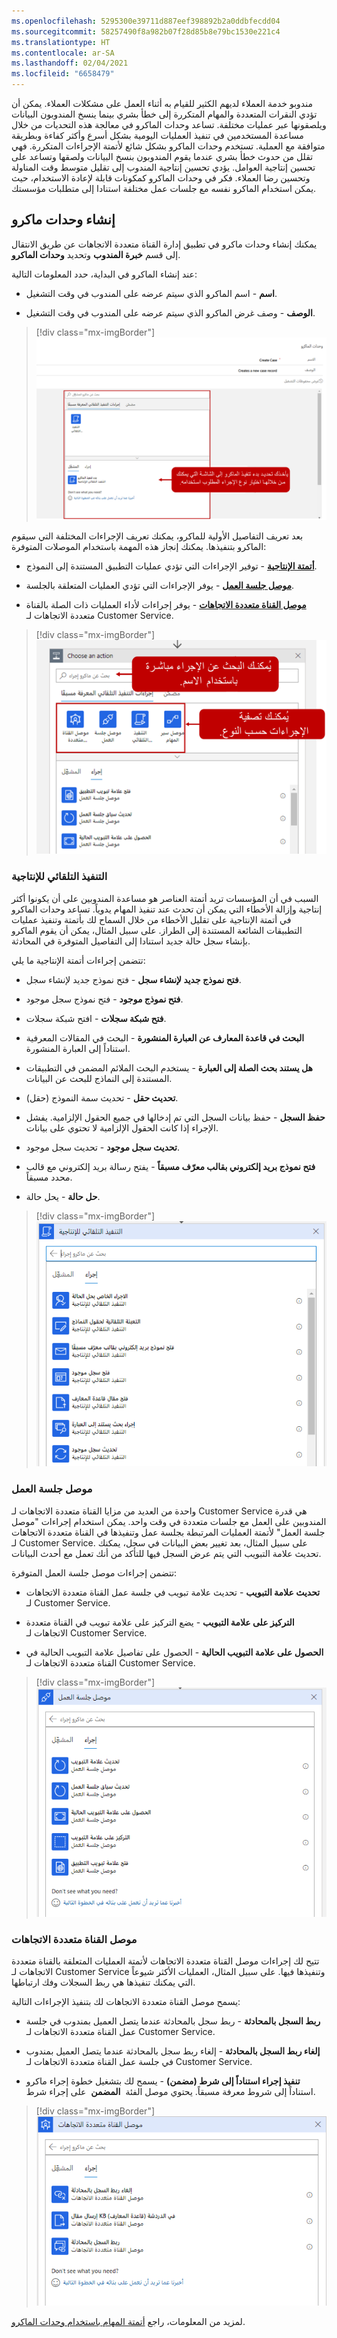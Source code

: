 ```yaml
---
ms.openlocfilehash: 5295300e39711d887eef398892b2a0ddbfecdd04
ms.sourcegitcommit: 58257490f8a982b07f28d85b8e79bc1530e221c4
ms.translationtype: HT
ms.contentlocale: ar-SA
ms.lasthandoff: 02/04/2021
ms.locfileid: "6658479"
---
```

مندوبو خدمة العملاء لديهم الكثير للقيام به أثناء العمل على مشكلات العملاء. يمكن أن تؤدي النقرات المتعددة والمهام المتكررة إلى خطأ بشري بينما ينسخ المندوبون البيانات ويلصقونها عبر عمليات مختلفة. تساعد وحدات الماكرو في معالجة هذه التحديات من خلال مساعدة المستخدمين في تنفيذ العمليات اليومية بشكل أسرع وأكثر كفاءة وبطريقة متوافقة مع العملية. تستخدم وحدات الماكرو بشكل شائع لأتمتة الإجراءات المتكررة. فهي تقلل من حدوث خطأ بشري عندما يقوم المندوبون بنسخ البيانات ولصقها وتساعد على تحسين إنتاجية العوامل. يؤدي تحسين إنتاجية المندوب إلى تقليل متوسط وقت المناولة وتحسين رضا العملاء. فكر في وحدات الماكرو كمكونات قابلة لإعادة الاستخدام، حيث يمكن استخدام الماكرو نفسه مع جلسات عمل مختلفة استنادا إلى متطلبات مؤسستك.

## <a name="create-macros"></a>إنشاء وحدات ماكرو

يمكنك إنشاء وحدات ماكرو في تطبيق إدارة القناة متعددة الاتجاهات عن طريق الانتقال إلى قسم **خبرة المندوب** وتحديد **وحدات الماكرو**.

عند إنشاء الماكرو في البداية، حدد المعلومات التالية:

- **اسم** - اسم الماكرو الذي سيتم عرضه على المندوب في وقت التشغيل.

- **الوصف** - وصف غرض الماكرو الذي سيتم عرضه على المندوب في وقت التشغيل.

> [!div class="mx-imgBorder"]
> [![لقطة شاشة لإجراء بدء تنفيذ الماكرو.](../media/2-1.png)](../media/2-1.png#lightbox)

بعد تعريف التفاصيل الأولية للماكرو، يمكنك تعريف الإجراءات المختلفة التي سيقوم الماكرو بتنفيذها. يمكنك إنجاز هذه المهمة باستخدام الموصلات المتوفرة:

- **[أتمتة الإنتاجية](https://docs.microsoft.com/dynamics365/omnichannel/administrator/macros#productivity-automation/?azure-portal=true)** - توفير الإجراءات التي تؤدي عمليات التطبيق المستندة إلى النموذج.

- **[موصل جلسة العمل](https://docs.microsoft.com/dynamics365/omnichannel/administrator/macros#session-connector/?azure-portal=true)** - يوفر الإجراءات التي تؤدي العمليات المتعلقة بالجلسة.

- **[موصل القناة متعددة الاتجاهات](https://docs.microsoft.com/dynamics365/omnichannel/administrator/macros#omnichannel-connector/?azure-portal=true)** - يوفر إجراءات لأداء العمليات ذات الصلة بالقناة متعددة الاتجاهات لـ Customer Service.

> [!div class="mx-imgBorder"]
> [![لقطة شاشة للبحث عن الإجراء مباشرة حسب الاسم وإجراءات التصفية حسب النوع.](../media/2-2.png)](../media/2-2.png#lightbox)

### <a name="productivity-automation"></a>التنفيذ التلقائي للإنتاجية

السبب في أن المؤسسات تريد أتمتة العناصر هو مساعدة المندوبين على أن يكونوا أكثر إنتاجية وإزالة الأخطاء التي يمكن أن تحدث عند تنفيذ المهام يدوياً. تساعد وحدات الماكرو في أتمتة الإنتاجية على تقليل الأخطاء من خلال السماح لك بأتمتة وتنفيذ عمليات التطبيقات الشائعة المستندة إلى الطراز. على سبيل المثال، يمكن أن يقوم الماكرو بإنشاء سجل حالة جديد استنادا إلى التفاصيل المتوفرة في المحادثة.

تتضمن إجراءات أتمتة الإنتاجية ما يلي:

- **فتح نموذج جديد لإنشاء سجل** - فتح نموذج جديد لإنشاء سجل.

- **فتح نموذج موجود** - فتح نموذج سجل موجود.

- **فتح شبكة سجلات** - افتح شبكة سجلات.

- **البحث في قاعدة المعارف عن العبارة المنشورة‬** - البحث في المقالات المعرفية استناداً إلى العبارة المنشورة.

- **هل يستند بحث الصلة إلى العبارة‬** - يستخدم البحث الملائم المضمن في التطبيقات المستندة إلى النماذج للبحث عن البيانات.

- **تحديث حقل** - تحديث سمة النموذج (حقل).

- **حفظ السجل** - حفظ بيانات السجل التي تم إدخالها في جميع الحقول الإلزامية. يفشل الإجراء إذا كانت الحقول الإلزامية لا تحتوي على بيانات.

- **تحديث سجل موجود** - تحديث سجل موجود.

- **فتح نموذج بريد إلكتروني بقالب معرّف مسبقاً‬** - يفتح رسالة بريد إلكتروني مع قالب محدد مسبقاً.

- **حل حالة** - يحل حالة.

> [!div class="mx-imgBorder"]
> [![لقطة شاشة لإجراءات أتمتة الإنتاجية.](../media/2-3.png)](../media/2-3.png#lightbox)

### <a name="session-connector"></a>موصل جلسة العمل

واحدة من العديد من مزايا القناة متعددة الاتجاهات لـ Customer Service هي قدرة المندوبين على العمل مع جلسات متعددة في وقت واحد. يمكن استخدام إجراءات "موصل جلسة العمل" لأتمتة العمليات المرتبطة بجلسة عمل وتنفيذها في القناة متعددة الاتجاهات لـ Customer Service. على سبيل المثال، بعد تغيير بعض البيانات في سجل، يمكنك تحديث علامة التبويب التي يتم عرض السجل فيها للتأكد من أنك تعمل مع أحدث البيانات.

تتضمن إجراءات موصل جلسة العمل المتوفرة:

- **تحديث علامة التبويب** - تحديث علامة تبويب في جلسة عمل القناة متعددة الاتجاهات لـ Customer Service.

- **التركيز على علامة التبويب** - يضع التركيز على علامة تبويب في القناة متعددة الاتجاهات لـ Customer Service.

- **الحصول على علامة التبويب الحالية** - الحصول على تفاصيل علامة التبويب الحالية في القناة متعددة الاتجاهات لـ Customer Service.

> [!div class="mx-imgBorder"]
> [![لقطة شاشة لإجراءات موصل جلسة العمل.](../media/2-4.png)](../media/2-4.png#lightbox)

### <a name="omnichannel-connector"></a>موصل القناة متعددة الاتجاهات

تتيح لك إجراءات موصل القناة متعددة الاتجاهات لأتمتة العمليات المتعلقة بالقناة متعددة الاتجاهات لـ Customer Service وتنفيذها فيها. على سبيل المثال، العمليات الأكثر شيوعاً التي يمكنك تنفيذها هي ربط السجلات وفك ارتباطها.

يسمح موصل القناة متعددة الاتجاهات لك بتنفيذ الإجراءات التالية:

- **ربط السجل بالمحادثة** - ربط سجل بالمحادثة عندما يتصل العميل بمندوب في جلسة عمل القناة متعددة الاتجاهات لـ Customer Service.

- **إلغاء ربط السجل بالمحادثة** - إلغاء ربط سجل بالمحادثة عندما يتصل العميل بمندوب في جلسة عمل القناة متعددة الاتجاهات لـ Customer Service.

- **تنفيذ إجراء استناداً إلى شرط (مضمن)** - يسمح لك بتشغيل خطوة إجراء ماكرو استناداً إلى شروط معرفة مسبقاً. يحتوي موصل الفئة  **المضمن**  على إجراء شرط.

> [!div class="mx-imgBorder"]
> [![لقطة شاشة لإجراءات موصل القناة متعددة الاتجاهات.](../media/2-5.png)](../media/2-5.png#lightbox)

لمزيد من المعلومات، راجع [أتمتة المهام باستخدام وحدات الماكرو](https://docs.microsoft.com/dynamics365/omnichannel/administrator/macros#predefined-automation-actions-and-built-in/?azure-portal=true).
